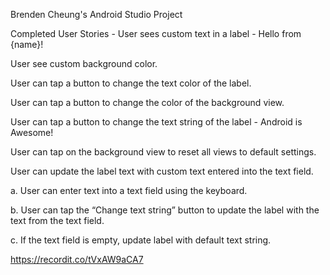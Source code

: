 Brenden Cheung's Android Studio Project

Completed User Stories - 
User sees custom text in a label - Hello from {name}! 

User see custom background color. 

User can tap a button to change the text color of the label.

User can tap a button to change the color of the background view.

User can tap a button to change the text string of the label - Android is Awesome!

User can tap on the background view to reset all views to default settings.

User can update the label text with custom text entered into the text field.

  a. User can enter text into a text field using the keyboard.
  
  b. User can tap the “Change text string” button to update the label with the text from the text field.
  
  c. If the text field is empty, update label with default text string.
  

https://recordit.co/tVxAW9aCA7
